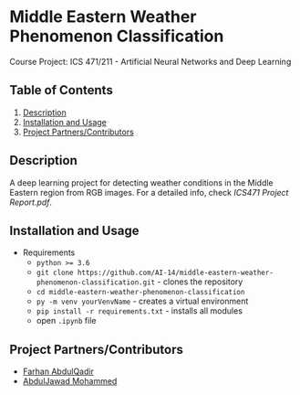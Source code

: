 # Middle Eastern Weather Phenomenon Classification
  
  Course Project: ICS 471/211 - Artificial Neural Networks and Deep Learning

## Table of Contents
1. [Description](#description)
2. [Installation and Usage](#installation-usage)
3. [Project Partners/Contributors](#contributors)

 ## Description <a name="description"><a/>
 A deep learning project for detecting weather conditions in the Middle Eastern region from RGB images. For a detailed info, check *ICS471 Project Report.pdf*.
 
 ## Installation and Usage <a name="installation-usage"><a/>
  - Requirements
    - `python >= 3.6`
    - `git clone https://github.com/AI-14/middle-eastern-weather-phenomenon-classification.git` - clones the repository
    - `cd middle-eastern-weather-phenomenon-classification`
    - `py -m venv yourVenvName` - creates a virtual environment
    - `pip install -r requirements.txt` - installs all modules
    - open `.ipynb` file
</details>

 ## Project Partners/Contributors <a name="contributors"><a/>
   - [Farhan AbdulQadir](https://github.com/Vegeterian)
   - [AbdulJawad Mohammed](https://github.com/abbaddon1001)
 
  

